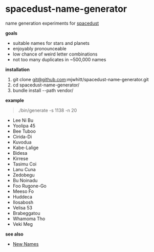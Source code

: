 # spacedust-name-generator

name generation experiments for [spacedust](http://www.spacedust.info)

**goals**

* suitable names for stars and planets
* enjoyably pronounceable
* low chance of weird letter combinations
* not too many duplicates in ~500,000 names

**installation**

1. git clone git@github.com:mjwhitt/spacedust-name-generator.git
2. cd spacedust-name-generator/
3. bundle install --path vendor/

**example**

> ./bin/generate -s 1138 -n 20

* Lee Ni Bu
* Yoolipa 45
* Bee Tuboo
* Cirida-Di
* Kuvodua
* Kabe-Lalige
* Bidesa
* Kirrese
* Tasimu Coi
* Lanu Cuna
* Zedobegu
* Bu Noinadu
* Foo Rugone-Go
* Meeso Fo
* Huddeca
* Ilosabosh
* Velisa 53
* Brabeggatou
* Whamoma Tho
* Veki Meg

**see also**

* [New Names](http://spacedust.info/2016/05/new-names/)
